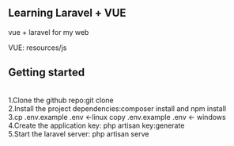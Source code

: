 
## Learning Laravel + VUE
vue + laravel for my web <br /> 

VUE:
resources/js


<h2>Getting started</h2><br /> 
1.Clone the github repo:git clone <br /> 
2.Install the project dependencies:composer install and npm install<br /> 
3.cp .env.example .env <-linux  copy .env.example .env <- windows<br /> 
4.Create the application key: php artisan key:generate<br /> 
5.Start the laravel server: php artisan serve<br /> 
